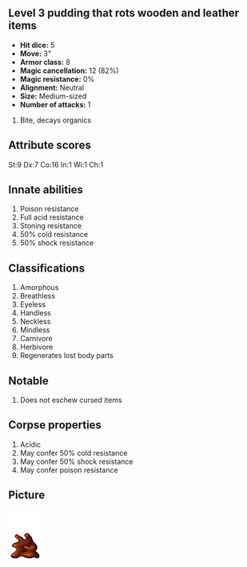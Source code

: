 ## Level 3 pudding that rots wooden and leather items
- **Hit dice:** 5
- **Move:** 3"
- **Armor class:** 8
- **Magic cancellation:** 12 (82%)
- **Magic resistance:** 0%
- **Alignment:** Neutral
- **Size:** Medium-sized
- **Number of attacks:** 1
1. Bite, decays organics
## Attribute scores
St:9 Dx:7 Co:16 In:1 Wi:1 Ch:1
## Innate abilities
1. Poison resistance
2. Full acid resistance
3. Stoning resistance
4. 50% cold resistance
5. 50% shock resistance
## Classifications
1. Amorphous
2. Breathless
3. Eyeless
4. Handless
5. Neckless
6. Mindless
7. Carnivore
8. Herbivore
9. Regenerates lost body parts
## Notable
1. Does not eschew cursed items
## Corpse properties
1. Acidic
2. May confer 50% cold resistance
3. May confer 50% shock resistance
4. May confer poison resistance
## Picture
![Brown pudding](https://github.com/hyvanmielenpelit/GnollHackTileSet/blob/main/Monsters/brown_pudding/brown_pudding.png)
